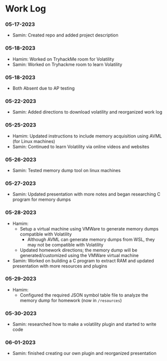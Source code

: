 # Work Log

### 05-17-2023
- Samin: Created repo and added project description

### 05-18-2023
- Hamim: Worked on TryhackMe room for Volatility
- Samin: Worked on Tryhackme room to learn Volatility

### 05-18-2023
- Both Absent due to AP testing

### 05-22-2023 
- Samin: Added directions to download volatility and reorganized work log

### 05-25-2023
- Hamim: Updated instructions to include memory acquisition using AVML (for Linux machines)
- Samin: Continued to learn Volatility via online videos and websites

### 05-26-2023
- Samin: Tested memory dump tool on linux machines

### 05-27-2023
- Samin: Updated presentation with more notes and began researching C program for memory dumps

### 05-28-2023
- Hamim: 
	- Setup a virtual machine using VMWare to generate memory dumps compatible with Volatility
		- Although AVML can generate memory dumps from WSL, they may not be compatible with Volatility
	- Updated homework directions; the memory dump will be generated/customized using the VMWare virtual machine
- Samin: Worked on building a C program to extract RAM and updated presentation with more resources and plugins

### 05-29-2023
- Hamim:
	- Configured the required JSON symbol table file to analyze the memory dump for homework (now in `/resources`)

### 05-30-2023
- Samin: researched how to make a volatility plugin and started to write code

### 06-01-2023
- Samin: finished creating our own plugin and reorganized presentation
